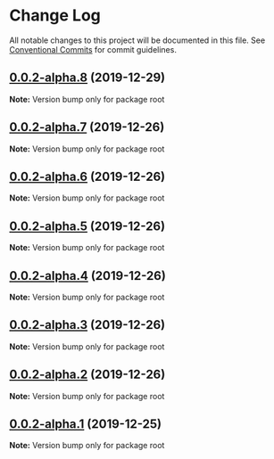 # Change Log

All notable changes to this project will be documented in this file.
See [Conventional Commits](https://conventionalcommits.org) for commit guidelines.

## [0.0.2-alpha.8](https://github.com/marcgreenstock/data-api-local/compare/v0.0.2-alpha.7...v0.0.2-alpha.8) (2019-12-29)

**Note:** Version bump only for package root





## [0.0.2-alpha.7](https://github.com/marcgreenstock/data-api-local/compare/v0.0.2-alpha.6...v0.0.2-alpha.7) (2019-12-26)

**Note:** Version bump only for package root





## [0.0.2-alpha.6](https://github.com/marcgreenstock/data-api-local/compare/v0.0.2-alpha.5...v0.0.2-alpha.6) (2019-12-26)

**Note:** Version bump only for package root





## [0.0.2-alpha.5](https://github.com/marcgreenstock/data-api-local/compare/v0.0.2-alpha.4...v0.0.2-alpha.5) (2019-12-26)

**Note:** Version bump only for package root





## [0.0.2-alpha.4](https://github.com/marcgreenstock/data-api-local/compare/v0.0.2-alpha.3...v0.0.2-alpha.4) (2019-12-26)

**Note:** Version bump only for package root





## [0.0.2-alpha.3](https://github.com/marcgreenstock/data-api-local/compare/v0.0.2-alpha.2...v0.0.2-alpha.3) (2019-12-26)

**Note:** Version bump only for package root





## [0.0.2-alpha.2](https://github.com/marcgreenstock/data-api-local/compare/v0.0.2-alpha.1...v0.0.2-alpha.2) (2019-12-26)

**Note:** Version bump only for package root





## [0.0.2-alpha.1](https://github.com/marcgreenstock/data-api-local/compare/v0.0.2-alpha.0...v0.0.2-alpha.1) (2019-12-25)

**Note:** Version bump only for package root

